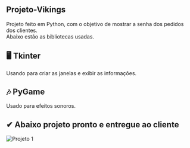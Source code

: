 ## Projeto-Vikings
 Projeto feito em Python, com o objetivo de mostrar a senha dos pedidos dos clientes. <br>
 Abaixo estão as bibliotecas usadas.


## 🖥 Tkinter

Usando para criar as janelas e exibir as informações.

## 🎶 PyGame

Usado para efeitos sonoros.<br>

## ✔ Abaixo projeto pronto e entregue ao cliente

![Projeto 1](https://user-images.githubusercontent.com/106899605/220433522-7f52bd0e-fece-4473-832e-6673af6c24e3.jpg)
